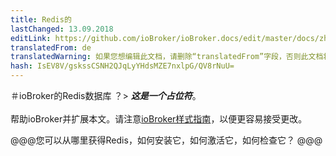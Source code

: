 ```yaml
---
title: Redis的
lastChanged: 13.09.2018
editLink: https://github.com/ioBroker/ioBroker.docs/edit/master/docs/zh-cn/config/redis.md
translatedFrom: de
translatedWarning: 如果您想编辑此文档，请删除“translatedFrom”字段，否则此文档将再次自动翻译
hash: IsEV8V/gskssCSNH2QJqLyYHdsMZE7nxlpG/QV8rNuU=
---
```

＃ioBroker的Redis数据库
？&gt; ***这是一个占位符***。 <br><br>帮助ioBroker并扩展本文。请注意[ioBroker样式指南](community/styleguidedoc)，以便更容易接受更改。

@@@您可以从哪里获得Redis，如何安装它，如何激活它，如何检查它？ @@@